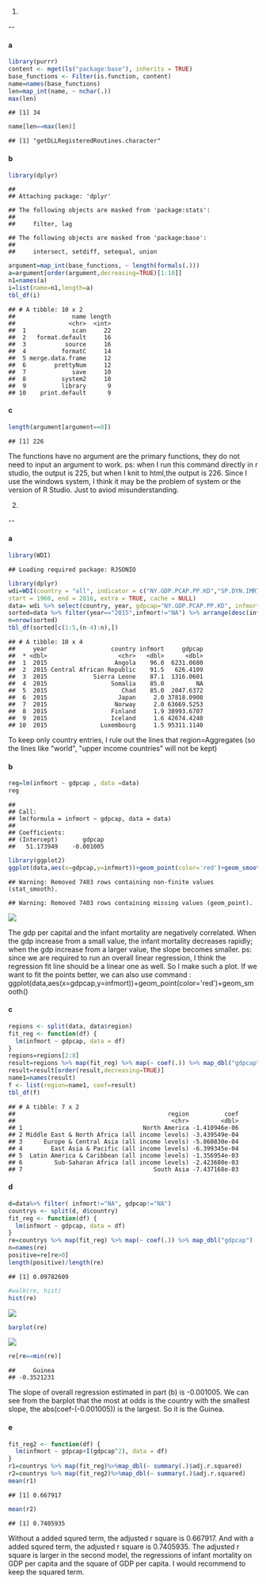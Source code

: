1.
--

#### a

``` r
library(purrr)
content <- mget(ls("package:base"), inherits = TRUE)
base_functions <- Filter(is.function, content)
name=names(base_functions)
len=map_int(name, ~ nchar(.))
max(len)
```

    ## [1] 34

``` r
name[len==max(len)]
```

    ## [1] "getDLLRegisteredRoutines.character"

#### b

``` r
library(dplyr)
```

    ## 
    ## Attaching package: 'dplyr'

    ## The following objects are masked from 'package:stats':
    ## 
    ##     filter, lag

    ## The following objects are masked from 'package:base':
    ## 
    ##     intersect, setdiff, setequal, union

``` r
argument=map_int(base_functions, ~ length(formals(.)))
a=argument[order(argument,decreasing=TRUE)[1:10]]
n1=names(a)
i=list(name=n1,length=a)
tbl_df(i)
```

    ## # A tibble: 10 x 2
    ##                name length
    ##               <chr>  <int>
    ##  1             scan     22
    ##  2   format.default     16
    ##  3           source     16
    ##  4          formatC     14
    ##  5 merge.data.frame     12
    ##  6        prettyNum     12
    ##  7             save     10
    ##  8          system2     10
    ##  9          library      9
    ## 10    print.default      9

#### c

``` r
length(argument[argument==0])
```

    ## [1] 226

The functions have no argument are the primary functions, they do not need to input an argument to work. ps: when I run this command directly in r studio, the output is 225, but when I knit to html,the output is 226. Since I use the windows system, I think it may be the problem of system or the version of R Studio. Just to aviod misunderstanding.

2.
--

#### a

``` r
library(WDI)
```

    ## Loading required package: RJSONIO

``` r
library(dplyr)
wdi=WDI(country = "all", indicator = c("NY.GDP.PCAP.PP.KD","SP.DYN.IMRT.IN"),
start = 1960, end = 2016, extra = TRUE, cache = NULL)
data= wdi %>% select(country, year, gdpcap="NY.GDP.PCAP.PP.KD", infmort="SP.DYN.IMRT.IN", region) %>% filter(region!="Aggregates")
sorted=data %>% filter(year=="2015",infmort!="NA") %>% arrange(desc(infmort)) %>% select(year, country, infmort, gdpcap)
n=nrow(sorted)
tbl_df(sorted[c(1:5,(n-4):n),])
```

    ## # A tibble: 10 x 4
    ##     year                  country infmort     gdpcap
    ##  * <dbl>                    <chr>   <dbl>      <dbl>
    ##  1  2015                   Angola    96.0  6231.0680
    ##  2  2015 Central African Republic    91.5   626.4109
    ##  3  2015             Sierra Leone    87.1  1316.0601
    ##  4  2015                  Somalia    85.0         NA
    ##  5  2015                     Chad    85.0  2047.6372
    ##  6  2015                    Japan     2.0 37818.0908
    ##  7  2015                   Norway     2.0 63669.5253
    ##  8  2015                  Finland     1.9 38993.6707
    ##  9  2015                  Iceland     1.6 42674.4240
    ## 10  2015               Luxembourg     1.5 95311.1140

To keep only country entries, I rule out the lines that region=Aggregates (so the lines like "world", "upper income countries" will not be kept)

#### b

``` r
reg=lm(infmort ~ gdpcap , data =data)
reg
```

    ## 
    ## Call:
    ## lm(formula = infmort ~ gdpcap, data = data)
    ## 
    ## Coefficients:
    ## (Intercept)       gdpcap  
    ##   51.173949    -0.001005

``` r
library(ggplot2)
ggplot(data,aes(x=gdpcap,y=infmort))+geom_point(color='red')+geom_smooth(method='lm')
```

    ## Warning: Removed 7403 rows containing non-finite values (stat_smooth).

    ## Warning: Removed 7403 rows containing missing values (geom_point).

![](hw04_files/figure-markdown_github/unnamed-chunk-5-1.png)

The gdp per capital and the infant mortality are negatively correlated. When the gdp increase from a small value, the infant mortality decreases rapidly; when the gdp increase from a larger value, the slope becomes smaller. ps: since we are required to run an overall linear regression, I think the regression fit line should be a linear one as well. So I make such a plot. If we want to fit the points better, we can also use command : ggplot(data,aes(x=gdpcap,y=infmort))+geom\_point(color='red')+geom\_smooth()

#### c

``` r
regions <- split(data, data$region)
fit_reg <- function(df) {
  lm(infmort ~ gdpcap, data = df)
}
regions=regions[2:8]
result=regions %>% map(fit_reg) %>% map(~ coef(.)) %>% map_dbl("gdpcap")
result=result[order(result,decreasing=TRUE)]
name1=names(result)
f <- list(region=name1, coef=result)
tbl_df(f)
```

    ## # A tibble: 7 x 2
    ##                                           region          coef
    ##                                            <chr>         <dbl>
    ## 1                                  North America -1.410946e-06
    ## 2 Middle East & North Africa (all income levels) -3.439549e-04
    ## 3      Europe & Central Asia (all income levels) -5.860830e-04
    ## 4        East Asia & Pacific (all income levels) -6.399345e-04
    ## 5  Latin America & Caribbean (all income levels) -1.356954e-03
    ## 6         Sub-Saharan Africa (all income levels) -2.423680e-03
    ## 7                                     South Asia -7.437168e-03

#### d

``` r
d=data%>% filter( infmort!="NA", gdpcap!="NA")
countrys <- split(d, d$country)
fit_reg <- function(df) {
  lm(infmort ~ gdpcap, data = df)
}
re=countrys %>% map(fit_reg) %>% map(~ coef(.)) %>% map_dbl("gdpcap")
n=names(re)
positive=re[re>0]
length(positive)/length(re)
```

    ## [1] 0.09782609

``` r
#walk(re, hist)
hist(re)
```

![](hw04_files/figure-markdown_github/unnamed-chunk-7-1.png)

``` r
barplot(re)
```

![](hw04_files/figure-markdown_github/unnamed-chunk-7-2.png)

``` r
re[re==min(re)]
```

    ##     Guinea 
    ## -0.3521231

The slope of overall regression estimated in part (b) is -0.001005. We can see from the barplot that the most at odds is the country with the smallest slope, the abs(coef-(-0.001005)) is the largest. So it is the Guinea.

#### e

``` r
fit_reg2 <- function(df) {
  lm(infmort ~ gdpcap+I(gdpcap^2), data = df)
}
r1=countrys %>% map(fit_reg)%>%map_dbl(~ summary(.)$adj.r.squared)
r2=countrys %>% map(fit_reg2)%>%map_dbl(~ summary(.)$adj.r.squared)
mean(r1)
```

    ## [1] 0.667917

``` r
mean(r2)
```

    ## [1] 0.7405935

Without a added squred term, the adjusted r square is 0.667917. And with a added squred term, the adjusted r square is 0.7405935. The adjusted r square is larger in the second model, the regressions of infant mortality on GDP per capita and the square of GDP per capita. I would recommend to keep the squared term.
